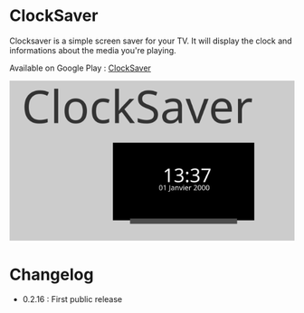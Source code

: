 # ClockSaver

Clocksaver is a simple screen saver for your TV. It will display the clock and informations about the media you're playing.

Available on Google Play : [ClockSaver](https://play.google.com/store/apps/details?id=com.ldsz.clocksaver)

![Alt text](/app/src/main/res/raw/banner.svg)

# Changelog
 * 0.2.16 : First public release
